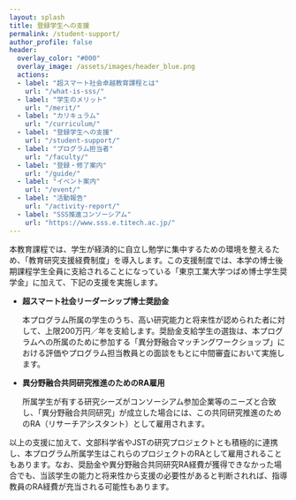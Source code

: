 ```yaml
---
layout: splash
title: 登録学生への支援
permalink: /student-support/
author_profile: false
header:
  overlay_color: "#000"
  overlay_image: /assets/images/header_blue.png
  actions:
  - label: "超スマート社会卓越教育課程とは"
    url: "/what-is-sss/"
  - label: "学生のメリット"
    url: "/merit/"
  - label: "カリキュラム"
    url: "/curriculum/"
  - label: "登録学生への支援​"
    url: "/student-support/"
  - label: "プログラム担当者​"
    url: "/faculty/"
  - label: "登録・修了案内"
    url: "/guide/"
  - label: "イベント案内"
    url: "/event/"
  - label: "活動報告"
    url: "/activity-report/"
  - label: "SSS推進コンソーシアム"
    url: "https://www.sss.e.titech.ac.jp/"
---
```


本教育課程では、学生が経済的に自立し勉学に集中するための環境を整えるため、「教育研究支援経費制度」を導入します。この支援制度では、本学の博士後期課程学生全員に支給されることになっている「東京工業大学つばめ博士学生奨学金」に加えて、下記の支援を実施します。

* **超スマート社会リーダーシップ博士奨励金**

  本プログラム所属の学生のうち、高い研究能力と将来性が認められた者に対して、上限200万円／年を支給します。奨励金支給学生の選抜は、本プログラムへの所属のために参加する「異分野融合マッチングワークショップ」における評価やプログラム担当教員との面談をもとに中間審査において実施します。

* **異分野融合共同研究推進のためのRA雇用**

  所属学生が有する研究シーズがコンソーシアム参加企業等のニーズと合致し、「異分野融合共同研究」が成立した場合には、この共同研究推進のためのRA（リサーチアシスタント）として雇用されます。

以上の支援に加えて、文部科学省やJSTの研究プロジェクトとも積極的に連携し、本プログラム所属学生はこれらのプロジェクトのRAとして雇用されることもあります。なお、奨励金や異分野融合共同研究RA経費が獲得できなかった場合でも、当該学生の能力と将来性から支援の必要性があると判断されれば、指導教員のRA経費が充当される可能性もあります。
